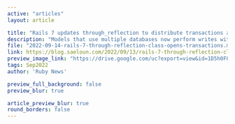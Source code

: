 ```yaml
---
active: "articles"
layout: article

title: "Rails 7 updates through_reflection to distribute transactions across database connections"
description: "Models that use multiple databases now perform writes within a single transaction."
file: "2022-09-14-rails-7-through-reflection-class-opens-transactions.md"
link: https://blog.saeloun.com/2022/09/13/rails-7-through-reflection-class-opens-transactions
preview_image_link: "https://drive.google.com/uc?export=view&id=1D5h0FOIX5QxXMFSCIsPEf0s06_iDgPR8"
tags: Sep2022
author: 'Ruby News'

preview_full_background: false
preview_blur: true

article_preview_blur: true
round_borders: false
---
```

